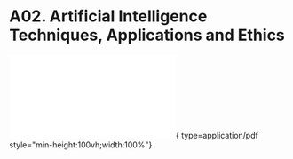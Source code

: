 # A02. Artificial Intelligence Techniques, Applications and Ethics

![The Turing Test](the_turing_test_txt.pdf){ type=application/pdf style="min-height:100vh;width:100%"}